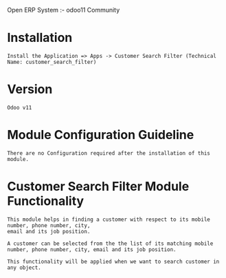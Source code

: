 Open ERP System :- odoo11 Community


Installation 
============

	Install the Application => Apps -> Customer Search Filter (Technical Name: customer_search_filter)


Version
========

	Odoo v11


Module Configuration Guideline
================================

	There are no Configuration required after the installation of this module.


Customer Search Filter Module Functionality
================================================

	This module helps in finding a customer with respect to its mobile number, phone number, city, 
	email and its job position.

	A customer can be selected from the the list of its matching mobile number, phone number, city, email and its job position.

	This functionality will be applied when we want to search customer in any object.

